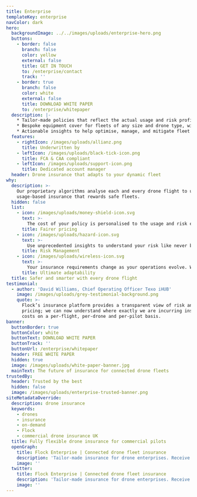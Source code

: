 ```yaml
---
title: Enterprise
templateKey: enterprise
navColor: dark
hero:
  backgroundImage: ../../images/uploads/enterprise-hero.png
  buttons:
    - border: false
      branch: false
      color: yellow
      external: false
      title: GET IN TOUCH
      to: /enterprise/contact
      track: ''
    - border: true
      branch: false
      color: white
      external: false
      title: DOWNLOAD WHITE PAPER
      to: /enterprise/whitepaper
  description: |-
    * Tailor-made policies that reflect the actual usage and risk profile of your drone fleet
    * Bespoke equipment cover for fleets of any size and drone type, with flexible liability limits (up to £25M)
    * Actionable insights to help optimise, manage, and mitigate fleet risk
  features:
    - rightIcon: /images/uploads/allianz.png
      title: Underwritten by
    - leftIcon: /images/uploads/black-tick-icon.png
      title: FCA & CAA compliant
    - leftIcon: /images/uploads/support-icon.png
      title: Dedicated account manager
  header: Drone insurance that adapts to your dynamic fleet
why:
  description: >-
    Our proprietary algorithms analyse each and every drone flight to unlock
    usage-based insurance that rewards safe fleets.
  hidden: false
  list:
    - icon: /images/uploads/money-shield-icon.svg
      text: >-
        The cost of your policy is personalised to the usage and risk exposure of your fleet. Safer flights are rewarded with lower prices. Increased transparency provides ultimate control over the price of your insurance.
      title: Fairer pricing
    - icon: /images/uploads/hazard-icon.svg
      text: >-
        Use unprecedented insights to understand your risk like never before, down to an individual flight level. Use these insights to identify and mitigate risks before they even occur.
      title: Risk Management
    - icon: /images/uploads/wireless-icon.svg
      text: >-
        Your insurance requirements change as your operations evolve. With a dedicated account manager, you can seamlessly adapt your Flock Enterprise policy to the needs of your growing or changing fleet.
      title: Ultimate adaptability
  title: Safer and smarter with every drone flight
testimonial:
  - author: 'David Williams, Chief Operating Officer Texo iHUB'
    image: /images/uploads/grey-testimonial-background.png
    quote: >-
      Flock’s insurance platform provides a transparent view of risk and
      pricing; we can now understand where exactly we are incurring insurance
      costs on a per-flight, per-drone and per-pilot basis.
banner:
  buttonBorder: true
  buttonColor: white
  buttonText: DOWNLOAD WHITE PAPER
  buttonTrack: ''
  buttonUrl: /enterprise/whitepaper
  header: FREE WHITE PAPER
  hidden: true
  image: /images/uploads/white-paper-banner.jpg
  mainText: The future of insurance for connected drone fleets
trustedBy:
  header: Trusted by the best
  hidden: false
  image: /images/uploads/enterprise-trusted-banner.png
siteMetadataOverride:
  description: drone insurance
  keywords:
    - drones
    - insurance
    - on-demand
    - Flock
    - commercial drone insurance UK
  title: Fully flexible drone insurance for commercial pilots
  openGraph:
    title: Flock Enterprise | Connected drone fleet insurance
    description: 'Tailor-made insurance for drone enterprises. Receive a customised policy that reflect the usage and risk of your fleet, along with actionable insights to help you fly safer.'
    image: ''
  twitter:
    title: Flock Enterprise | Connected drone fleet insurance
    description: 'Tailor-made insurance for drone enterprises. Receive a customised policy that reflect the usage and risk of your fleet, along with actionable insights to help you fly safer.'
    image: ''
---
```

